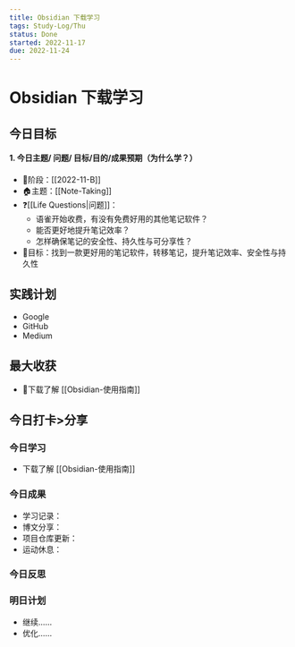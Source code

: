 ```yaml
---
title: Obsidian 下载学习
tags: Study-Log/Thu
status: Done
started: 2022-11-17
due: 2022-11-24
---
```

# Obsidian 下载学习
## 今日目标
#### 1. 今日主题/ 问题/ 目标/目的/成果预期（**为什么学**？）
- 🚀阶段：[[2022-11-B]]
- 🏠主题：[[Note-Taking]] 
- ❓[[Life Questions|问题]]：
	- 语雀开始收费，有没有免费好用的其他笔记软件？
	- 能否更好地提升笔记效率？
	- 怎样确保笔记的安全性、持久性与可分享性？
- 🔭目标：找到一款更好用的笔记软件，转移笔记，提升笔记效率、安全性与持久性
## 实践计划
- Google
- GitHub
- Medium
## 最大收获
- 🫰下载了解 [[Obsidian-使用指南]]
## 今日打卡>分享
### 今日学习
- 下载了解 [[Obsidian-使用指南]]
### 今日成果
- 学习记录：
- 博文分享：
- 项目仓库更新：
- 运动休息：
### 今日反思
### 明日计划
- 继续……
- 优化……
